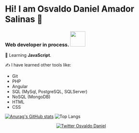 # Hi! I am Osvaldo Daniel Amador Salinas 👋

### Web developer in process. <img src="https://media.giphy.com/media/WUlplcMpOCEmTGBtBW/giphy.gif" width="50"> 

🧠 Learning **JavaScript**.

✍ I have learned other tools like:
* Git
* PHP
* Angular
* SQL (MySql, PostgreSQL, SQLServer)
* NoSQL (MongoDB)
* HTML
* CSS

[![Anurag's GitHub stats](https://github-readme-stats.vercel.app/api?username=OD0895&show_icons=true&hide=contribs)](https://github.com/anuraghazra/github-readme-stats)  ![Top Langs](https://github-readme-stats.vercel.app/api/top-langs/?username=OD0895&layout=compact&bg_color=fff)

<p align="center">
    <a href="https://twitter.com/Amador0895">
        <img src="https://img.shields.io/twitter/follow/Amador0895?label=Twitter&style=social" alt="Twitter Osvaldo Daniel">
    </a>
</p>
